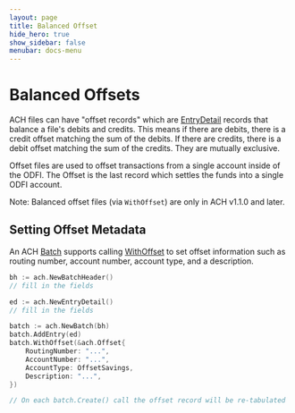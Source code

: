 ```yaml
---
layout: page
title: Balanced Offset
hide_hero: true
show_sidebar: false
menubar: docs-menu
---
```


# Balanced Offsets

ACH files can have "offset records" which are [EntryDetail](https://godoc.org/github.com/moov-io/ach#EntryDetail) records that balance a file's debits and credits. This means if there are debits, there is a credit offset matching the sum of the debits. If there are credits, there is a debit offset matching the sum of the credits. They are mutually exclusive.

Offset files are used to offset transactions from a single account inside of the ODFI. The Offset is the last record which settles the funds into a single ODFI account.

Note: Balanced offset files (via `WithOffset`) are only in ACH v1.1.0 and later.

## Setting Offset Metadata

An ACH [Batch](https://godoc.org/github.com/moov-io/ach#Batch) supports calling [WithOffset](https://godoc.org/github.com/moov-io/ach#Batch.WithOffset) to set offset information such as routing number, account number, account type, and a description.

```go
bh := ach.NewBatchHeader()
// fill in the fields

ed := ach.NewEntryDetail()
// fill in the fields

batch := ach.NewBatch(bh)
batch.AddEntry(ed)
batch.WithOffset(&ach.Offset{
    RoutingNumber: "...",
    AccountNumber: "...",
    AccountType: OffsetSavings,
    Description: "...",
})

// On each batch.Create() call the offset record will be re-tabulated
```
